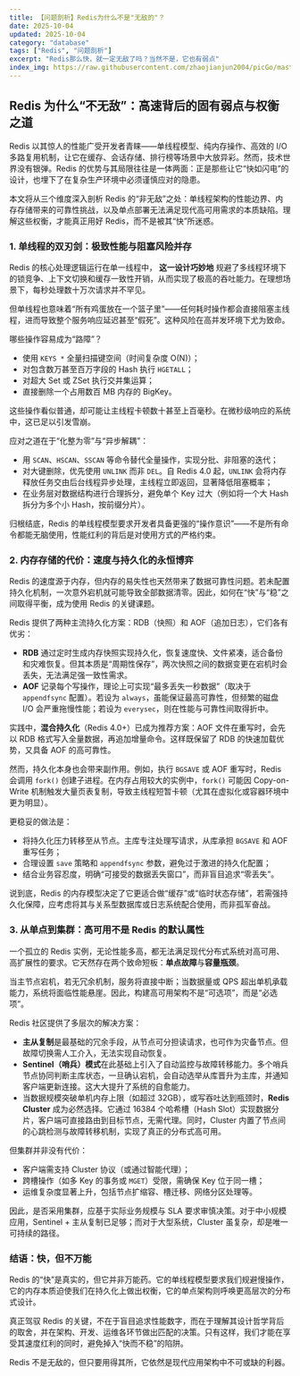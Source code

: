 ```yaml
---
title: 【问题剖析】Redis为什么不是"无敌的"？
date: 2025-10-04
updated: 2025-10-04
category: "database"
tags: ["Redis", "问题剖析"]
excerpt: "Redis那么快，就一定无敌了吗？当然不是，它也有弱点"
index_img: https://raw.githubusercontent.com/zhaojianjun2004/picGo/master/img/mianjing1.png
---
```


## Redis 为什么“不无敌”：高速背后的固有弱点与权衡之道

Redis 以其惊人的性能广受开发者青睐——单线程模型、纯内存操作、高效的 I/O 多路复用机制，让它在缓存、会话存储、排行榜等场景中大放异彩。然而，技术世界没有银弹。Redis 的优势与其局限往往是一体两面：正是那些让它“快如闪电”的设计，也埋下了在复杂生产环境中必须谨慎应对的隐患。

本文将从三个维度深入剖析 Redis 的“非无敌”之处：单线程架构的性能边界、内存存储带来的可靠性挑战，以及单点部署无法满足现代高可用需求的本质缺陷。理解这些权衡，才能真正用好 Redis，而不是被其“快”所迷惑。

### 1. 单线程的双刃剑：极致性能与阻塞风险并存

Redis 的核心处理逻辑运行在单一线程中， **这一设计巧妙地** 规避了多线程环境下的锁竞争、上下文切换和缓存一致性开销，从而实现了极高的吞吐能力。在理想场景下，每秒处理数十万次请求并不罕见。

但单线程也意味着“所有鸡蛋放在一个篮子里”——任何耗时操作都会直接阻塞主线程，进而导致整个服务响应延迟甚至“假死”。这种风险在高并发环境下尤为致命。

哪些操作容易成为“路障”？

- 使用 `KEYS *` 全量扫描键空间（时间复杂度 O(N)）；
- 对包含数万甚至百万字段的 Hash 执行 `HGETALL`；
- 对超大 Set 或 ZSet 执行交并集运算；
- 直接删除一个占用数百 MB 内存的 BigKey。

这些操作看似普通，却可能让主线程卡顿数十甚至上百毫秒。在微秒级响应的系统中，这已足以引发雪崩。

应对之道在于“化整为零”与“异步解耦”：

- 用 `SCAN`、`HSCAN`、`SSCAN` 等命令替代全量操作，实现分批、非阻塞的迭代；
- 对大键删除，优先使用 `UNLINK` 而非 `DEL`。自 Redis 4.0 起，`UNLINK` 会将内存释放任务交由后台线程异步处理，主线程立即返回，显著降低阻塞概率；
- 在业务层对数据结构进行合理拆分，避免单个 Key 过大（例如将一个大 Hash 拆分为多个小 Hash，按前缀分片）。

归根结底，Redis 的单线程模型要求开发者具备更强的“操作意识”——不是所有命令都能无脑使用，性能红利的背后是对使用方式的严格约束。

### 2. 内存存储的代价：速度与持久化的永恒博弈

Redis 的速度源于内存，但内存的易失性也天然带来了数据可靠性问题。若未配置持久化机制，一次意外宕机就可能导致全部数据清零。因此，如何在“快”与“稳”之间取得平衡，成为使用 Redis 的关键课题。

Redis 提供了两种主流持久化方案：RDB（快照）和 AOF（追加日志），它们各有优劣：

- **RDB** 通过定时生成内存快照实现持久化，恢复速度快、文件紧凑，适合备份和灾难恢复。但其本质是“周期性保存”，两次快照之间的数据变更在宕机时会丢失，无法满足强一致性需求。
- **AOF** 记录每个写操作，理论上可实现“最多丢失一秒数据”（取决于 `appendfsync` 配置）。若设为 `always`，虽能保证最高可靠性，但频繁的磁盘 I/O 会严重拖慢性能；若设为 `everysec`，则在性能与可靠性间取得折中。

实践中，**混合持久化**（Redis 4.0+）已成为推荐方案：AOF 文件在重写时，会先以 RDB 格式写入全量数据，再追加增量命令。这样既保留了 RDB 的快速加载优势，又具备 AOF 的高可靠性。

然而，持久化本身也会带来副作用。例如，执行 `BGSAVE` 或 AOF 重写时，Redis 会调用 `fork()` 创建子进程。在内存占用较大的实例中，`fork()` 可能因 Copy-on-Write 机制触发大量页表复制，导致主线程短暂卡顿（尤其在虚拟化或容器环境中更为明显）。

更稳妥的做法是：

- 将持久化压力转移至从节点。主库专注处理写请求，从库承担 `BGSAVE` 和 AOF 重写任务；
- 合理设置 `save` 策略和 `appendfsync` 参数，避免过于激进的持久化配置；
- 结合业务容忍度，明确“可接受的数据丢失窗口”，而非盲目追求“零丢失”。

说到底，Redis 的内存模型决定了它更适合做“缓存”或“临时状态存储”，若需强持久化保障，应考虑将其与关系型数据库或日志系统配合使用，而非孤军奋战。

### 3. 从单点到集群：高可用不是 Redis 的默认属性

一个孤立的 Redis 实例，无论性能多高，都无法满足现代分布式系统对高可用、高扩展性的要求。它天然存在两个致命短板：**单点故障**与**容量瓶颈**。

当主节点宕机，若无冗余机制，服务将直接中断；当数据量或 QPS 超出单机承载能力，系统将面临性能悬崖。因此，构建高可用架构不是“可选项”，而是“必选项”。

Redis 社区提供了多层次的解决方案：

- **主从复制**是最基础的冗余手段，从节点可分担读请求，也可作为灾备节点。但故障切换需人工介入，无法实现自动恢复。
- **Sentinel（哨兵）模式**在此基础上引入了自动监控与故障转移能力。多个哨兵节点协同判断主库状态，一旦确认宕机，会自动选举从库晋升为主库，并通知客户端更新连接。这大大提升了系统的自愈能力。
- 当数据规模突破单机内存上限（如超过 32GB），或写吞吐达到瓶颈时，**Redis Cluster** 成为必然选择。它通过 16384 个哈希槽（Hash Slot）实现数据分片，客户端可直接路由到目标节点，无需代理。同时，Cluster 内置了节点间的心跳检测与故障转移机制，实现了真正的分布式高可用。

但集群并非没有代价：

- 客户端需支持 Cluster 协议（或通过智能代理）；
- 跨槽操作（如多 Key 的事务或 `MGET`）受限，需确保 Key 位于同一槽；
- 运维复杂度显著上升，包括节点扩缩容、槽迁移、网络分区处理等。

因此，是否采用集群，应基于实际业务规模与 SLA 要求审慎决策。对于中小规模应用，Sentinel + 主从复制已足够；而对于大型系统，Cluster 虽复杂，却是唯一可持续的路径。

### 结语：快，但不万能

Redis 的“快”是真实的，但它并非万能药。它的单线程模型要求我们规避慢操作，它的内存本质迫使我们在持久化上做出权衡，它的单点架构则呼唤更高层次的分布式设计。

真正驾驭 Redis 的关键，不在于盲目追求性能数字，而在于理解其设计哲学背后的取舍，并在架构、开发、运维各环节做出匹配的决策。只有这样，我们才能在享受其速度红利的同时，避免掉入“快而不稳”的陷阱。

Redis 不是无敌的，但只要用得其所，它依然是现代应用架构中不可或缺的利器。